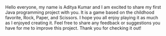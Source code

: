 Hello everyone, my name is Aditya Kumar and I am excited to share my first Java programming project with you. It is a game based on the childhood favorite, Rock, Paper, and Scissors. I hope you all enjoy playing it as much as I enjoyed creating it. Feel free to share any feedback or suggestions you have for me to improve this project. Thank you for checking it out!

